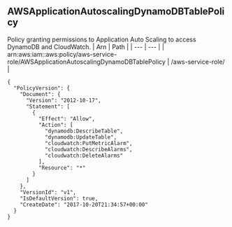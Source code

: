 
## AWSApplicationAutoscalingDynamoDBTablePolicy
Policy granting permissions to Application Auto Scaling to access DynamoDB and CloudWatch.
| Arn | Path |
| --- | --- |
| arn:aws:iam::aws:policy/aws-service-role/AWSApplicationAutoscalingDynamoDBTablePolicy | /aws-service-role/ |
```
{
  "PolicyVersion": {
    "Document": {
      "Version": "2012-10-17",
      "Statement": [
        {
          "Effect": "Allow",
          "Action": [
            "dynamodb:DescribeTable",
            "dynamodb:UpdateTable",
            "cloudwatch:PutMetricAlarm",
            "cloudwatch:DescribeAlarms",
            "cloudwatch:DeleteAlarms"
          ],
          "Resource": "*"
        }
      ]
    },
    "VersionId": "v1",
    "IsDefaultVersion": true,
    "CreateDate": "2017-10-20T21:34:57+00:00"
  }
}
```
